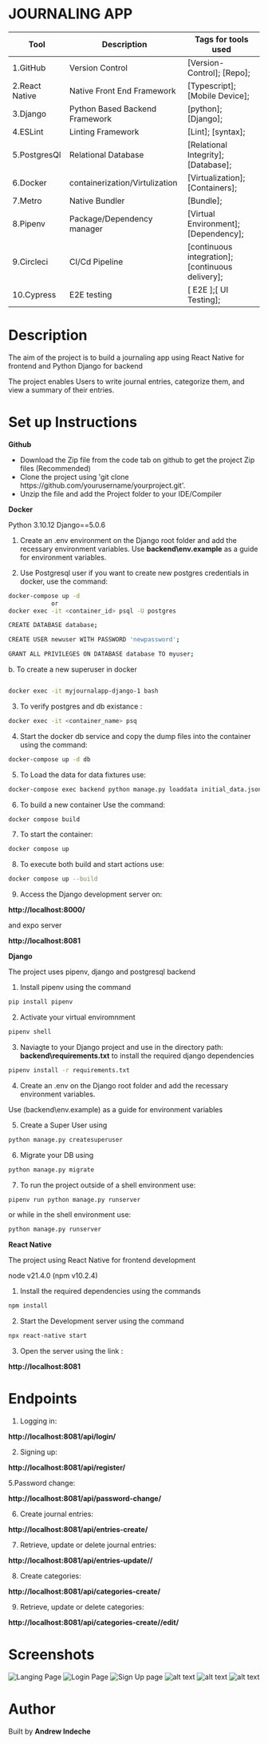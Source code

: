 # JOURNALING APP

|Tool                | Description                    | Tags for tools used                                                                                               |
| ------------------- | ------------------------------ | ---------------------------------------------------------------------------------------------------- |
| 1.GitHub| Version Control| [Version-Control]; [Repo];|
| 2.React Native| Native Front End Framework| [Typescript]; [Mobile Device];|
| 3.Django |  Python Based Backend Framework| [python]; [Django];|
| 4.ESLint| Linting Framework| [Lint]; [syntax];|
| 5.PostgresQl | Relational Database| [Relational Integrity]; [Database];|
| 6.Docker | containerization/Virtulization| [Virtualization]; [Containers];|
| 7.Metro | Native Bundler| [Bundle];|
| 8.Pipenv | Package/Dependency manager| [Virtual Environment];[Dependency];|
| 9.Circleci | CI/Cd Pipeline| [continuous integration];[continuous delivery];|
| 10.Cypress | E2E testing| [ E2E ];[ UI Testing];|

## <h1> Description</h1>
<p>The aim of the project is to build a journaling app using React Native for frontend and Python Django for backend </p>
<p>The project enables Users to write journal entries, categorize them, and view a summary of their entries.</p>

## <h1> Set up Instructions</h1>
<p><b>Github</b></p>
<ul>
<li> Download the Zip file from the code tab on github to get the project Zip files (Recommended)</li>
<li> Clone the project using 'git clone https://github.com/yourusername/yourproject.git'.</li>
<li> Unzip the file and add the Project folder to your IDE/Compiler</li>
</ul>

<p><b>Docker</b></p>
Python 3.10.12 Django==5.0.6

1. Create an .env environment on the Django root folder and add the recessary environment variables. 
Use <b>backend\env.example</b> as a guide for environment variables.

2. Use Postgresql user if you want to create new postgres credentials in docker, use the command: 

```bash
docker-compose up -d 
            or
docker exec -it <container_id> psql -U postgres

CREATE DATABASE database;

CREATE USER newuser WITH PASSWORD 'newpassword';

GRANT ALL PRIVILEGES ON DATABASE database TO myuser;

```
b. To create a new superuser in docker

```bash

docker exec -it myjournalapp-django-1 bash

```


3. To verify postgres and db existance :

```bash
docker exec -it <container_name> psq
```

4. Start the docker db service and copy the dump files into the container using the command:

```bash
docker-compose up -d db
```

 5. To Load the data for data fixtures use:

```bash
docker-compose exec backend python manage.py loaddata initial_data.json
```

6. To build a new container Use the command:

```bash
docker compose build
```

7. To start the container:

```bash
docker compose up
``` 

8. To execute both build and start actions use:

```bash
docker compose up --build
``` 

9. Access the Django development server on:

<b>http://localhost:8000/</b> 

and expo server 

<b>http://localhost:8081</b></li>


<p><b>Django</b></p>


<p>The project uses pipenv, django and postgresql backend</p>

1. Install pipenv using the command 

```bash
pip install pipenv
```

2. Activate your virtual enviromnment

```bash
pipenv shell 
```

3. Naviagte to your Django project and use  in  the directory path: <b>backend\requirements.txt</b> to install the required django dependencies 

```bash
pipenv install -r requirements.txt
```

4. Create an .env on the Django root folder and add the recessary environment variables. 

Use (backend\env.example) as a guide for environment variables </li>

5. Create a Super User using 

```bash
python manage.py createsuperuser
```

6. Migrate your DB using 

```bash
python manage.py migrate
```

7. To run the project outside of a shell environment use: 

```bash
pipenv run python manage.py runserver
```

 or while in the shell environment use:

```bash
python manage.py runserver
```

<p><b>React Native</b></p>
<p>The project using React Native for frontend development</p>

node v21.4.0 (npm v10.2.4)

1. Install the required dependencies using the commands 

```bash
npm install
```

2. Start the Development server using the command 


```bash
npx react-native start
```

3. Open the server using the link : 

<b>http://localhost:8081</b>

## <h1> Endpoints</h1>

1. Logging in:
<p><b>http://localhost:8081/api/login/</b></p>

2. Signing up:

<p><b>http://localhost:8081/api/register/</b></p>

5.Password change:

<p><b>http://localhost:8081/api/password-change/</b></p>

6. Create journal entries:

<p><b>http://localhost:8081/api/entries-create/</b></p>

7. Retrieve, update or delete journal entries:

<p><b>http://localhost:8081/api/entries-update/<int:pk>/</b></p>

8. Create categories:

<p><b>http://localhost:8081/api/categories-create/</b></p>

9. Retrieve, update or delete categories:

<p><b>http://localhost:8081/api/categories-create/<int:pk>/edit/</b></p>

## <h1> Screenshots</h1>
![Langing Page](<Screenshot 2024-12-18 160929.png>)
![Login Page](<Screenshot 2024-12-18 161042.png>)
![Sign Up page](<Screenshot 2024-12-18 160946.png>)
![alt text](<Screenshot 2024-12-18 161021.png>)
![alt text](<Screenshot 2025-01-04 193947.png>)
![alt text](<Screenshot 2025-01-04 194009.png>)
## <h1> Author </h1>
Built by <b>Andrew Indeche</b>